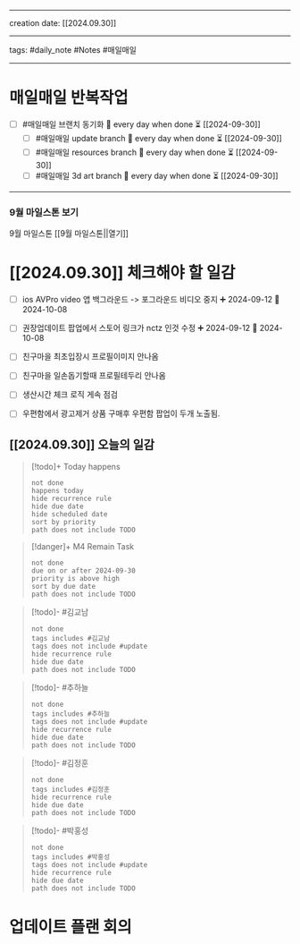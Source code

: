 
-------

creation date: [[2024.09.30]] 

--------

tags: #daily_note  #Notes #매일매일

---  
# 매일매일 반복작업 
- [ ] #매일매일 브랜치 동기화 🔁 every day when done ⏳ [[2024-09-30]] 
	- [ ] #매일매일 update branch  🔁 every day when done ⏳ [[2024-09-30]]
	- [ ] #매일매일 resources branch  🔁 every day when done ⏳ [[2024-09-30]]
	- [ ] #매일매일 3d art branch  🔁 every day when done ⏳ [[2024-09-30]]

--------

### 9월 마일스톤 보기
 9월 마일스톤 [[9월 마일스톤||열기]]



# [[2024.09.30]]  체크해야 할 일감

- [ ] ios AVPro video 앱 백그라운드 -> 포그라운드 비디오 중지 ➕ 2024-09-12  📅 2024-10-08
- [ ] 권장업데이트 팝업에서 스토어 링크가 nctz 인것 수정 ➕ 2024-09-12  📅 2024-10-08
- [ ] 친구마을 최초입장시 프로필이미지 안나옴
- [ ] 친구마을 일손돕기할때 프로필테두리 안나옴
- [ ] 생산시간 체크 로직 게속 점검
- [ ] 우편함에서 광고제거 상품 구매후 우편함 팝업이 두개 노출됨.







## [[2024.09.30]] 오늘의 일감

> [!todo]+ Today happens
> ```tasks
> not done
> happens today
> hide recurrence rule
> hide due date
> hide scheduled date
> sort by priority
> path does not include TODO
> ```

> [!danger]+ M4 Remain Task
> ```tasks
> not done
> due on or after 2024-09-30
> priority is above high
> sort by due date
> path does not include TODO
> ```

> [!todo]- #김교남 
> ```tasks
> not done
> tags includes #김교남    
> tags does not include #update
> hide recurrence rule
> hide due date
> path does not include TODO
> ```

> [!todo]- #추하늘  
> ```tasks
> not done
> tags includes #추하늘     
> tags does not include #update
> hide recurrence rule
> hide due date
> path does not include TODO
> ```

> [!todo]- #김정훈 
> ```tasks
> not done
> tags includes #김정훈    
> hide recurrence rule
> hide due date
> path does not include TODO
> ```

> [!todo]- #박홍성 
> ```tasks
> not done
> tags includes #박홍성    
> tags does not include #update
> hide recurrence rule
> hide due date
> path does not include TODO
> ```






# 업데이트 플랜 회의


# 
